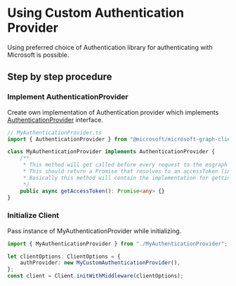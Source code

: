 # Using Custom Authentication Provider

Using preferred choice of Authentication library for authenticating with Microsoft is possible.

## Step by step procedure

### Implement AuthenticationProvider

Create own implementation of Authentication provider which implements [AuthenticationProvider](../src/IAuthenticationProvider.ts) interface.

```typescript
// MyAuthenticationProvider.ts
import { AuthenticationProvider } from "@microsoft/microsoft-graph-client";

class MyAuthenticationProvider implements AuthenticationProvider {
	/**
	 * This method will get called before every request to the msgraph server
	 * This should return a Promise that resolves to an accessToken (in case of success) or rejects with error (in case of failure)
	 * Basically this method will contain the implementation for getting and refreshing accessTokens
	 */
	public async getAccessToken(): Promise<any> {}
}
```

### Initialize Client

Pass instance of MyAuthenticationProvider while initializing.

```typescript
import { MyAuthenticationProvider } from "./MyAuthenticationProvider";

let clientOptions: ClientOptions = {
	authProvider: new MyCustomAuthenticationProvider(),
};
const client = Client.initWithMiddleware(clientOptions);
```
